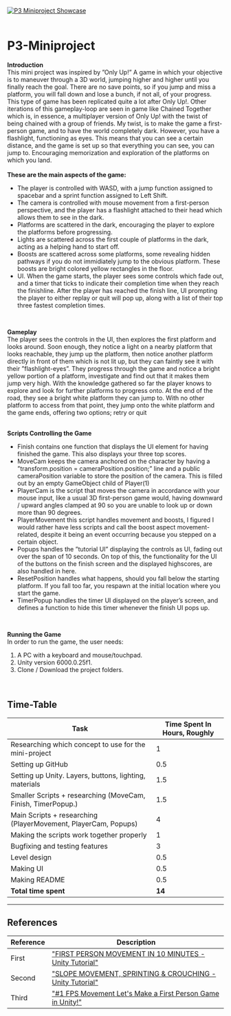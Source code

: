 [![P3 Miniproject Showcase](https://img.youtube.com/vi/HOy7VU50KGk/0.jpg)](https://youtu.be/HOy7VU50KGk)
<br/>
<br/>
# P3-Miniproject
**Introduction** <br/>
This mini project was inspired by ”Only Up!” A game in which your objective is to maneuver through a 3D world, jumping higher and higher until you finally reach the goal. There are no save points, so if you jump and miss a platform, you will fall down and lose a bunch, if not all, of your progress. This type of game has been replicated quite a lot after Only Up!. Other iterations of this gameplay-loop are seen in game like Chained Together which is, in essence, a multiplayer version of Only Up! with the twist of being chained with a group of friends. My twist, is to make the game a first-person game, and to have the world completely dark. However, you have a flashlight, functioning as eyes. This means that you can see a certain distance, and the game is set up so that everything you can see, you can jump to. Encouraging memorization and exploration of the platforms on which you land. <br/>
<br/>
**These are the main aspects of the game:**
* The player is controlled with WASD, with a jump function assigned to spacebar and a sprint function assigned to Left Shift. 
* The camera is controlled with mouse movement from a first-person perspective, and the player has a flashlight attached to their head which allows them to see in the dark.
* Platforms are scattered in the dark, encouraging the player to explore the platforms before progressing.
* Lights are scattered across the first couple of platforms in the dark, acting as a helping hand to start off.
* Boosts are scattered across some platforms, some revealing hidden pathways if you do not immidiately jump to the obvious platform. These boosts are bright colored yellow rectangles in the floor.
* UI. When the game starts, the player sees some controls which fade out, and a timer that ticks to indicate their completion time when they reach the finishline. After the player has reached the finish line, UI prompting the player to either replay or quit will pop up, along with a list of their top three fastest completion times.<br/>
<br/>

**Gameplay** <br/>
The player sees the controls in the UI, then explores the first platform and looks around. Soon enough, they notice a light on a nearby platform that looks reachable, they jump up the platform, then notice another platform directly in front of them which is not lit up, but they can faintly see it with their ”flashlight-eyes”. They progress through the game and notice a bright yellow portion of a platform, investigate and find out that it makes them jump very high. With the knowledge gathered so far the player knows to explore and look for further platforms to progress onto. At the end of the road, they see a bright white platform they can jump to. With no other platform to access from that point, they jump onto the white platform and the game ends, offering two options; retry or quit<br/>
<br/>

**Scripts Controlling the Game**<br/>
* Finish contains one function that displays the UI element for having finished the game. This also displays your three top scores.
* MoveCam keeps the camera anchored on the character by having a ”transform.position = cameraPosition.position;” line and a public cameraPosition variable to store the position of the camera. This is filled out by an empty GameObject child of Player(1)
* PlayerCam is the script that moves the camera in accordance with your mouse input, like a usual 3D first-person game would, having downward / upward angles clamped at 90 so you are unable to look up or down more than 90 degrees.
* PlayerMovement this script handles movement and boosts, I figured I would rather have less scripts and call the boost aspect movement-related, despite it being an event occurring because you stepped on a certain object.
* Popups handles the ”tutorial UI” displaying the controls as UI, fading out over the span of 10 seconds. On top of this, the functionality for the UI of the buttons on the finish screen and the displayed highscores, are also handled in here.
* ResetPosition handles what happens, should you fall below the starting platform. If you fall too far, you respawn at the initial location where you start the game.
* TimerPopup handles the timer UI displayed on the player’s screen, and defines a function to hide this timer whenever the finish UI pops up.<br/>
<br/>

**Running the Game** <br/>
In order to run the game, the user needs:<br/>
1. A PC with a keyboard and mouse/touchpad.
2. Unity version 6000.0.25f1.
3. Clone / Download the project folders. <br/>
<br/>

## Time-Table

| Task                                                           | Time Spent In Hours, Roughly |
|----------------------------------------------------------------|------------------------------|
| Researching which concept to use for the mini-project          | 1                            |
| Setting up GitHub                                              | 0.5                          |
| Setting up Unity. Layers, buttons, lighting, materials         | 1.5                          |
| Smaller Scripts + researching (MoveCam, Finish, TimerPopup.)   | 1.5                          |
| Main Scripts + researching (PlayerMovement, PlayerCam, Popups) | 4                            |
| Making the scripts work together properly                      | 1                            |
| Bugfixing and testing features                                 | 3                            |
| Level design                                                   | 0.5                          |
| Making UI                                                      | 0.5                          |
| Making README                                                  | 0.5                          |
| **Total time spent**                                           | **14**                       |

---

## References

| Reference | Description                                                                                                                                       |
|-----------|---------------------------------------------------------------------------------------------------------------------------------------------------|
| First     | ["FIRST PERSON MOVEMENT IN 10 MINUTES - Unity Tutorial"](https://www.youtube.com/watch?v=f473C43s8nE&t)                                           |
| Second    | ["SLOPE MOVEMENT, SPRINTING & CROUCHING - Unity Tutorial"](https://www.youtube.com/watch?v=xCxSjgYTw9c&t)                                         |
| Third     | ["#1 FPS Movement Let's Make a First Person Game in Unity!"](https://www.youtube.com/watch?v=rJqP5EesxLk&list=PLGUw8UNswJEOv8c5ZcoHarbON6mIEUFBC) |
